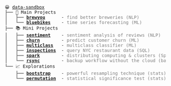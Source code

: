 <pre style="font-family:Menlo,'DejaVu Sans Mono',consolas,'Courier New',monospace">😀 <a href="https://github.com/data-sandbox">data-sandbox</a>
<span style="color: #808080; text-decoration-color: #808080">┣━━ </span>📘 Main Projects
<span style="color: #808080; text-decoration-color: #808080">┃   ┣━━ </span><span style="font-weight: bold"><a href="https://github.com/data-sandbox/nlp-brewer-finder">brewyou</a></span>      - <span style="color: #808080; text-decoration-color: #808080">find better breweries (NLP)</span>
<span style="color: #808080; text-decoration-color: #808080">┃   ┗━━ </span><span style="font-weight: bold"><a href="https://github.com/data-sandbox/ml-bluebikes-forecasting">bluebikes</a></span>    - <span style="color: #808080; text-decoration-color: #808080">time series forecasting (ML)</span>
<span style="color: #808080; text-decoration-color: #808080">┣━━ </span>📚 Mini Projects
<span style="color: #808080; text-decoration-color: #808080">┃   ┣━━ </span><span style="font-weight: bold"><a href="https://github.com/data-sandbox/ml-sandbox/tree/main/sentiment_amazon">sentiment</a></span>    - <span style="color: #808080; text-decoration-color: #808080">sentiment analysis of reviews (NLP)</span>
<span style="color: #808080; text-decoration-color: #808080">┃   ┣━━ </span><span style="font-weight: bold"><a href="https://github.com/data-sandbox/ml-sandbox/tree/main/customer_churn">churn</a></span>        - <span style="color: #808080; text-decoration-color: #808080">predict customer churn (ML)</span>
<span style="color: #808080; text-decoration-color: #808080">┃   ┣━━ </span><span style="font-weight: bold"><a href="https://github.com/data-sandbox/ml-sandbox/tree/main/diamond_quality">multiclass</a></span>   - <span style="color: #808080; text-decoration-color: #808080">multiclass classifier (ML)</span>
<span style="color: #808080; text-decoration-color: #808080">┃   ┣━━ </span><span style="font-weight: bold"><a href="https://github.com/data-sandbox/restaurant-inspections">inspections</a></span>  - <span style="color: #808080; text-decoration-color: #808080">query NYC restaurant data (SQL)</span>
<span style="color: #808080; text-decoration-color: #808080">┃   ┣━━ </span><span style="font-weight: bold"><a href="https://github.com/data-sandbox/distributed-computing">spark</a></span>        - <span style="color: #808080; text-decoration-color: #808080">distributing computing &amp; clusters (Spark)</span>
<span style="color: #808080; text-decoration-color: #808080">┃   ┗━━ </span><span style="font-weight: bold"><a href="https://github.com/data-sandbox/bash/tree/main/rsync">rsync</a></span>        - <span style="color: #808080; text-decoration-color: #808080">backup workflow without the cloud (bash)</span>
<span style="color: #808080; text-decoration-color: #808080">┗━━ </span>📈 Explorations
<span style="color: #808080; text-decoration-color: #808080">    ┣━━ </span><span style="font-weight: bold"><a href="https://github.com/data-sandbox/stats-sandbox/blob/main/bootstrap.ipynb">bootstrap</a></span>    - <span style="color: #808080; text-decoration-color: #808080">powerful resampling technique (stats)</span>
<span style="color: #808080; text-decoration-color: #808080">    ┗━━ </span><span style="font-weight: bold"><a href="https://github.com/data-sandbox/stats-sandbox/blob/main/permutation.ipynb">permutation</a></span>  - <span style="color: #808080; text-decoration-color: #808080">statistical significance test (stats)</span>

</pre>
